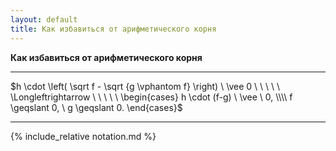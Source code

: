 ```yaml
---
layout: default
title: Как избавиться от арифметического корня
---
```


**Как избавиться от арифметического корня**

--- ---

$h \cdot \left( \sqrt f - \sqrt {g \vphantom f} \right) \ \vee 0 \ \ \ \ \ \Longleftrightarrow \ \ \ \ \ \begin{cases} h \cdot (f-g) \ \vee \ 0, \\\\ f \geqslant 0, \ g \geqslant 0. \end{cases}$

--- ---

{% include_relative notation.md %}
